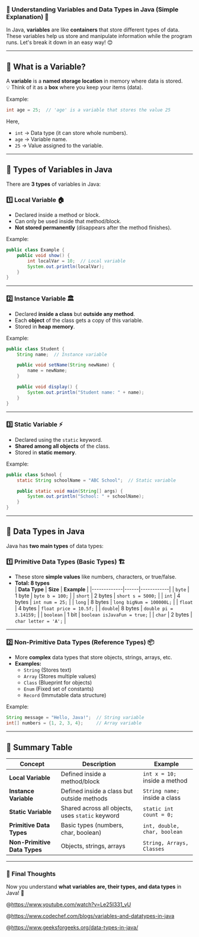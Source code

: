 ### **📌 Understanding Variables and Data Types in Java (Simple Explanation) 🚀**  

In Java, **variables** are like **containers** that store different types of data. These variables help us store and manipulate information while the program runs. Let's break it down in an easy way! 😊  

---

## **🔹 What is a Variable?**  
A **variable** is a **named storage location** in memory where data is stored.  
💡 Think of it as a **box** where you keep your items (data).  

Example:  
```java
int age = 25;  // 'age' is a variable that stores the value 25
```
Here,  
- `int` → Data type (it can store whole numbers).  
- `age` → Variable name.  
- `25` → Value assigned to the variable.

---

## **🔹 Types of Variables in Java**  
There are **3 types** of variables in Java:

### **1️⃣ Local Variable** 🏠  
- Declared inside a method or block.  
- Can only be used inside that method/block.  
- **Not stored permanently** (disappears after the method finishes).  

Example:  
```java
public class Example {
    public void show() {
        int localVar = 10;  // Local variable
        System.out.println(localVar);
    }
}
```

---

### **2️⃣ Instance Variable** 🏛️  
- Declared **inside a class** but **outside any method**.  
- Each **object** of the class gets a copy of this variable.  
- Stored in **heap memory**.  

Example:  
```java
public class Student {
    String name;  // Instance variable

    public void setName(String newName) {
        name = newName;
    }

    public void display() {
        System.out.println("Student name: " + name);
    }
}
```

---

### **3️⃣ Static Variable** ⚡  
- Declared using the `static` keyword.  
- **Shared among all objects** of the class.  
- Stored in **static memory**.  

Example:  
```java
public class School {
    static String schoolName = "ABC School";  // Static variable

    public static void main(String[] args) {
        System.out.println("School: " + schoolName);
    }
}
```

---

## **🔹 Data Types in Java**  
Java has **two main types** of data types:

### **1️⃣ Primitive Data Types (Basic Types) 🏗️**
- These store **simple values** like numbers, characters, or true/false.
- **Total: 8 types**  
  | **Data Type** | **Size** | **Example** |
  |-------------|------|------------|
  | `byte`  | 1 byte  | `byte b = 100;` |
  | `short` | 2 bytes | `short s = 5000;` |
  | `int`   | 4 bytes | `int num = 25;` |
  | `long`  | 8 bytes | `long bigNum = 100000L;` |
  | `float` | 4 bytes | `float price = 10.5f;` |
  | `double`| 8 bytes | `double pi = 3.14159;` |
  | `boolean` | 1 bit | `boolean isJavaFun = true;` |
  | `char`  | 2 bytes | `char letter = 'A';` |

---

### **2️⃣ Non-Primitive Data Types (Reference Types) 📦**  
- More **complex** data types that store objects, strings, arrays, etc.  
- **Examples:**  
  - `String` (Stores text)  
  - `Array` (Stores multiple values)  
  - `Class` (Blueprint for objects)  
  - `Enum` (Fixed set of constants)  
  - `Record` (Immutable data structure)

Example:  
```java
String message = "Hello, Java!";  // String variable
int[] numbers = {1, 2, 3, 4};     // Array variable
```

---

## **🔗 Summary Table**
| **Concept** | **Description** | **Example** |
|------------|--------------|------------|
| **Local Variable** | Defined inside a method/block | `int x = 10;` inside a method |
| **Instance Variable** | Defined inside a class but outside methods | `String name;` inside a class |
| **Static Variable** | Shared across all objects, uses `static` keyword | `static int count = 0;` |
| **Primitive Data Types** | Basic types (numbers, char, boolean) | `int, double, char, boolean` |
| **Non-Primitive Data Types** | Objects, strings, arrays | `String, Arrays, Classes` |

---

### **🎯 Final Thoughts**
Now you understand **what variables are, their types, and data types** in Java! 🚀  



@https://www.youtube.com/watch?v=Le25I331_yU

@https://www.codechef.com/blogs/variables-and-datatypes-in-java

@https://www.geeksforgeeks.org/data-types-in-java/

